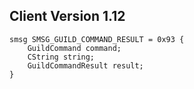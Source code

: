 ## Client Version 1.12

```rust,ignore
smsg SMSG_GUILD_COMMAND_RESULT = 0x93 {
    GuildCommand command;    
    CString string;    
    GuildCommandResult result;    
}

```
